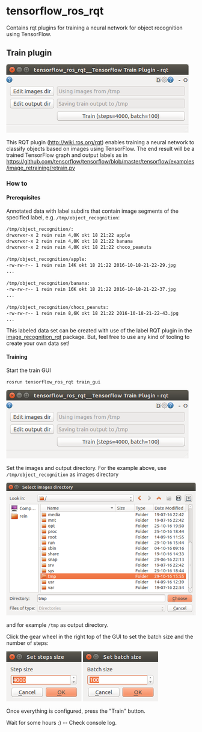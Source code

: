 # tensorflow_ros_rqt

Contains rqt plugins for training a neural network for object recognition using TensorFlow.

## Train plugin

![GUI Overview](doc/img/overview.png)

This RQT plugin (http://wiki.ros.org/rqt) enables training a neural network to classify objects based on images using TensorFlow. The end result will be a trained TensorFlow graph and output labels as in https://github.com/tensorflow/tensorflow/blob/master/tensorflow/examples/image_retraining/retrain.py

### How to 

#### Prerequisites

Annotated data with label subdirs that contain image segments of the specified label, e.g. `/tmp/object_recognition`:

    /tmp/object_recognition/:
    drwxrwxr-x 2 rein rein 4,0K okt 18 21:22 apple
    drwxrwxr-x 2 rein rein 4,0K okt 18 21:22 banana
    drwxrwxr-x 2 rein rein 4,0K okt 18 21:22 choco_peanuts

    /tmp/object_recognition/apple:
    -rw-rw-r-- 1 rein rein 14K okt 18 21:22 2016-10-18-21-22-29.jpg
    ...

    /tmp/object_recognition/banana:
    -rw-rw-r-- 1 rein rein 16K okt 18 21:22 2016-10-18-21-22-37.jpg
    ...

    /tmp/object_recognition/choco_peanuts:
    -rw-rw-r-- 1 rein rein 8,6K okt 18 21:22 2016-10-18-21-22-43.jpg
    ...
    
This labeled data set can be created with use of the label RQT plugin in the [image_recognition_rqt](https://github.com/tue-robotics/image_recognition/tree/master/image_recognition_rqt) package. But, feel free to use any kind of tooling to create your own data set!

#### Training

Start the train GUI

    rosrun tensorflow_ros_rqt train_gui 
    
![GUI Overview](doc/img/overview.png)

Set the images and output directory. For the example above, use `/tmp/object_recognition` as images directory

![Dir picker](doc/img/dir_picker.png)

and for example `/tmp` as output directory.

Click the gear wheel in the right top of the GUI to set the batch size and the number of steps:

![Step Size](doc/img/step_size.png)
![Batch Size](doc/img/batch_size.png)

Once everything is configured, press the "Train" button.

Wait for some hours :) -- Check console log. 



